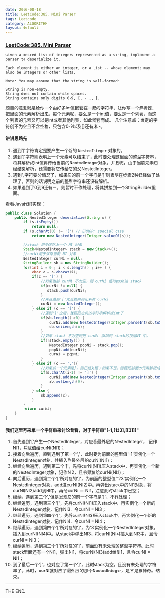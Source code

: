 ```yaml
---
date: 2016-08-18
title: LeetCode:385. Mini Parser
tags: Leetcode
category: ALGORITHM
layout: default
---
```


### [LeetCode:385. Mini Parser](https://Leetcode.com/problems/mini-parser/)

```
Given a nested list of integers represented as a string, implement a parser to deserialize it.

Each element is either an integer, or a list -- whose elements may also be integers or other lists.

Note: You may assume that the string is well-formed:

String is non-empty.
String does not contain white spaces.
String contains only digits 0-9, [, - ,, ].
```

<!--more-->

题目的意思就是给你一个由好多int值嵌套在一起的字符串。让你写一个解析器，把里面的元素解析出来。每个元素呢，要么是一个int值，要么是一个列表，而这个列表的元素又可以是int或者其他列表，如此嵌套而成。
几个注意点：给定的字符创不为空且不含空格，只包含0-9以及[]还有,和-。

#### 讲讲思路先

1. 遇到'['字符肯定是要产生一个新的 `NestedInteger` 对象的。
2. 遇到']'字符则表明上一个元素可以结束了，此时要处理这里面的整型字符串，将其解析成int值再传给当前的NestedInteger对象。并且呢，由于当前元素已经结束解析，还需要将它传给它的父NestedInteger。
3. 遇到','字符要分情况了，如果它的前一个字符是']'则表明在步骤2种已经做了处理了，否则的话说明之前的整型字符串还没有解析。
4. 如果遇到了0到9还有－，则暂时不作处理，将其拼接到一个StringBuilder里面。

看看Java代码实现：

```java
public class Solution {
    public NestedInteger deserialize(String s) {
        if (s.isEmpty())
            return null;
        if (s.charAt(0) != '[') // ERROR: special case
            return new NestedInteger(Integer.valueOf(s));

        //stack 用于保存上一个 NI 对象
        Stack<NestedInteger> stack = new Stack<>();
        //curNi用于保存当前 NI 对象
        NestedInteger curNi = null;
        StringBuilder sb = new StringBuilder();
        for(int i = 0 ; i < s.length() ; i++ ) {
            char c = s.charAt(i);
            if(c == '[') {
                //如果当前 curNi 不为空，则 curNi 临时push进 stack
                if(curNi != null) {
                   stack.push(curNi);
                }
                //并且遇到'['之后要实例化新的 curNi
                curNi = new NestedInteger();
            } else if (c == ']') {
                //遇到']'之后，就要把之前的字符串解析成int了
                if(sb.length() >0) {
                    curNi.add(new NestedInteger(Integer.parseInt(sb.toString())));
                    sb.setLength(0);
                }
                //如果 stack 不为空则把 curNi 添加到 stack的顶层NI 中。
                if(!stack.empty()) {
                    NestedInteger popNi = stack.pop();
                    popNi.add(curNi);
                    curNi = popNi;
                }
            } else if (c == ','){
                //如果前一个元素是]，则已经处理；如果不是，则要把前面的元素解析成int
                if(s.charAt(i-1) != ']') {
                    curNi.add(new NestedInteger(Integer.parseInt(sb.toString())));
                    sb.setLength(0);
                }
            } else {
                sb.append(c);
            }
        }
        return curNi;
    }
}
```

#### 我们这里再来拿一个字符串来讨论看看，对于字符串"[-1,[123],[[3]]]"

1. 首先遇到'['产生一个NestedInteger，对应着最外层的NestedInteger， 记作NI1，并赋值给curNi(NI1)；
2. 接着向后遍历，直到遇到了第一个','，此时要为前面的整型值'-1'实例化一个NestedInteger对象，并插入到最外层的curNi(NI1)；
3. 继续向后遍历，遇到第二个'['，先将curNi(NI1)压入stack中，再实例化一个新的NestedInteger对象，记作NI2，且令赋值给curNi(NI2)；
4. 向后遍历，遇到第二个'['所对应的']'，为前面的整型值'123'实例化一个NestedInteger对象，add进curNI(NI2)中。再弹出stack中的NI1对象，将curNI(NI2)add到NI中，再令curNi ＝ NI1，注意此时stack中已空；
5. 继续，遇到第二个','但是发现它的前一个字符是']'，不作处理；
6. 继续遍历，遇到第三个'['，先将curNI(NI1)压入stack中。再实例化一个新的NestedInteger对象，记作NI3，令curNI = NI3；
7. 继续遍历，遇到第四个'['，先将curNI(NI3)压入stack中。再实例化一个新的NestedInteger对象，记作NI4，令curNI = NI4；
8. 继续遍历，遇到第四个'['所对应的']'，为'3'实例化一个NestedInteger对象，插入到curNI(NI4)中。从stack中弹出NI3，将curNI(NI4)插入到NI3中，且令curNI = NI3；
9. 继续遍历，遇到第三个'['所对应的']'，前面没有未处理的整型字符串。此时stack里面还有一个NI1，弹出NI1，将curNI(NI3)add给NI1，且令curNI = NI1；
10. 到了最后一个']'，也对应了第一个']'，此时stack为空，且没有未处理的字符串了。此时，curNI就对应了最外层的那个NestedInteger，是不是很神奇。结束。

- - -
THE END.
